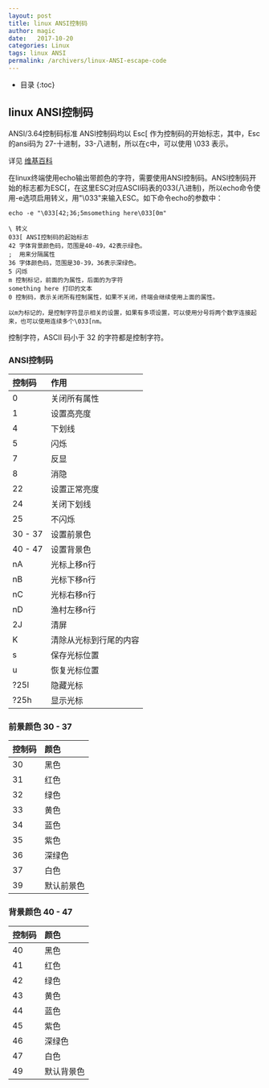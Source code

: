 ```yaml
---
layout: post
title: linux ANSI控制码
author: magic
date:   2017-10-20
categories: Linux
tags: linux ANSI
permalink: /archivers/linux-ANSI-escape-code
---
```

* 目录
{:toc}

## linux ANSI控制码

ANSI/3.64控制码标准
ANSI控制码均以 Esc[ 作为控制码的开始标志，其中，Esc 的ansi码为 27-十进制，33-八进制，所以在c中，可以使用 \033 表示。

详见 [维基百科](https://en.wikipedia.org/wiki/ANSI_escape_code)

在linux终端使用echo输出带颜色的字符，需要使用ANSI控制码。ANSI控制码开始的标志都为ESC[，在这里ESC对应ASCII码表的033(八进制)，所以echo命令使用-e选项启用转义，用"\033"来输入ESC。如下命令echo的参数中：
<!-- more -->

```
echo -e "\033[42;36;5msomething here\033[0m"

\ 转义
033[ ANSI控制码的起始标志
42 字体背景颜色码，范围是40-49，42表示绿色。
;  用来分隔属性
36 字体颜色码，范围是30-39，36表示深绿色。
5 闪烁
m 控制标记，前面的为属性，后面的为字符
something here 打印的文本
0 控制码，表示关闭所有控制属性，如果不关闭，终端会继续使用上面的属性。

以m为标记的，是控制字符显示相关的设置，如果有多项设置，可以使用分号将两个数字连接起来，也可以使用连续多个\033[nm。
```

控制字符，ASCII 码小于 32 的字符都是控制字符。

### ANSI控制码

| 控制码        | 作用                   |
| :------------ | :--------------------- |
| 0             | 关闭所有属性           |
| 1             | 设置高亮度             |
| 4             | 下划线                 |
| 5             | 闪烁                   |
| 7             | 反显                   |
| 8             | 消隐                   |
| 22            | 设置正常亮度           |
| 24            | 关闭下划线             |
| 25            | 不闪烁                 |
| 30 - 37       | 设置前景色             |
| 40 - 47       | 设置背景色             |
| nA            | 光标上移n行            |
| nB            | 光标下移n行            |
| nC            | 光标右移n行            |
| nD            | 渔村左移n行            |
| 2J            | 清屏                   |
| K             | 清除从光标到行尾的内容 |
| s             | 保存光标位置           |
| u             | 恢复光标位置           |
| ?25l          | 隐藏光标               |
| ?25h          | 显示光标               |

### 前景颜色 30 - 37

| 控制码   | 颜色       |
| :--------| :--------- |
| 30       | 黑色       |
| 31       | 红色       |
| 32       | 绿色       |
| 33       | 黄色       |
| 34       | 蓝色       |
| 35       | 紫色       |
| 36       | 深绿色     |
| 37       | 白色       |
| 39       | 默认前景色 |

### 背景颜色 40 - 47

| 控制码   | 颜色       |
| :--------| :--------- |
| 40       | 黑色       |
| 41       | 红色       |
| 42       | 绿色       |
| 43       | 黄色       |
| 44       | 蓝色       |
| 45       | 紫色       |
| 46       | 深绿色     |
| 47       | 白色       |
| 49	   | 默认背景色 |
